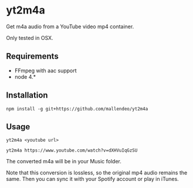# yt2m4a
Get m4a audio from a YouTube video mp4 container.

Only tested in OSX.

## Requirements
  - FFmpeg with aac support
  - node 4.*

## Installation
    npm install -g git+https://github.com/mallendeo/yt2m4a

## Usage
    yt2m4a <youtube url>

    yt2m4a https://www.youtube.com/watch?v=dXHVuIqGzSU

The converted m4a will be in your Music folder.

Note that this conversion is lossless, so the original mp4 audio remains the same. Then you can sync it with your Spotify account or play in iTunes.
